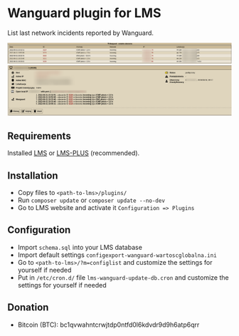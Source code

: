 # Wanguard plugin for LMS

List last network incidents reported by Wanguard.

![](wanguard-welcome.png?raw=true)
![](wanguard-node.png?raw=true)

## Requirements

Installed [LMS](https://lms.org.pl/) or [LMS-PLUS](https://lms-plus.org) (recommended).

## Installation

* Copy files to `<path-to-lms>/plugins/`
* Run `composer update` or `composer update --no-dev`
* Go to LMS website and activate it `Configuration => Plugins`

## Configuration

* Import `schema.sql` into your LMS database
* Import default settings `configexport-wanguard-wartoscglobalna.ini`
* Go to `<path-to-lms>/?m=configlist` and customize the settings for yourself if needed
* Put in `/etc/cron.d/` file `lms-wanguard-update-db.cron` and customize the settings for yourself if needed

## Donation

* Bitcoin (BTC): bc1qvwahntcrwjtdp0ntfd0l6kdvdr9d9h6atp6qrr
